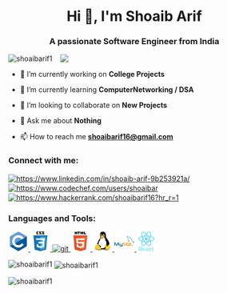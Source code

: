 <h1 align="center">Hi 👋, I'm Shoaib Arif</h1>
<h3 align="center">A passionate Software Engineer from India</h3>
<img align="right" alt"coding" width="400" src="https://thumbs.gfycat.com/AngelicConcreteHypsilophodon-size_restricted.gif">

<p align="left"> <img src="https://komarev.com/ghpvc/?username=shoaibarif1&label=Profile%20views&color=0e75b6&style=flat" alt="shoaibarif1" /> </p>

- 🔭 I’m currently working on **College Projects**

- 🌱 I’m currently learning **ComputerNetworking / DSA**

- 🤝 I’m looking to collaborate on **New Projects**

- 💬 Ask me about **Nothing**

- 📫 How to reach me **shoaibarif16@gmail.com**

<h3 align="left">Connect with me:</h3>
<p align="left">
<a href="https://linkedin.com/in/https://www.linkedin.com/in/shoaib-arif-9b253921a/" target="blank"><img align="center" src="https://raw.githubusercontent.com/rahuldkjain/github-profile-readme-generator/master/src/images/icons/Social/linked-in-alt.svg" alt="https://www.linkedin.com/in/shoaib-arif-9b253921a/" height="30" width="40" /></a>
<a href="https://www.codechef.com/users/https://www.codechef.com/users/shoaibar" target="blank"><img align="center" src="https://cdn.jsdelivr.net/npm/simple-icons@3.1.0/icons/codechef.svg" alt="https://www.codechef.com/users/shoaibar" height="30" width="40" /></a>
<a href="https://www.hackerrank.com/https://www.hackerrank.com/shoaibarif16?hr_r=1" target="blank"><img align="center" src="https://raw.githubusercontent.com/rahuldkjain/github-profile-readme-generator/master/src/images/icons/Social/hackerrank.svg" alt="https://www.hackerrank.com/shoaibarif16?hr_r=1" height="30" width="40" /></a>
</p>

<h3 align="left">Languages and Tools:</h3>
<p align="left"> <a href="https://www.cprogramming.com/" target="_blank" rel="noreferrer"> <img src="https://raw.githubusercontent.com/devicons/devicon/master/icons/c/c-original.svg" alt="c" width="40" height="40"/> </a> <a href="https://www.w3schools.com/css/" target="_blank" rel="noreferrer"> <img src="https://raw.githubusercontent.com/devicons/devicon/master/icons/css3/css3-original-wordmark.svg" alt="css3" width="40" height="40"/> </a> <a href="https://git-scm.com/" target="_blank" rel="noreferrer"> <img src="https://www.vectorlogo.zone/logos/git-scm/git-scm-icon.svg" alt="git" width="40" height="40"/> </a> <a href="https://www.w3.org/html/" target="_blank" rel="noreferrer"> <img src="https://raw.githubusercontent.com/devicons/devicon/master/icons/html5/html5-original-wordmark.svg" alt="html5" width="40" height="40"/> </a> <a href="https://www.linux.org/" target="_blank" rel="noreferrer"> <img src="https://raw.githubusercontent.com/devicons/devicon/master/icons/linux/linux-original.svg" alt="linux" width="40" height="40"/> </a> <a href="https://www.mysql.com/" target="_blank" rel="noreferrer"> <img src="https://raw.githubusercontent.com/devicons/devicon/master/icons/mysql/mysql-original-wordmark.svg" alt="mysql" width="40" height="40"/> </a> <a href="https://reactjs.org/" target="_blank" rel="noreferrer"> <img src="https://raw.githubusercontent.com/devicons/devicon/master/icons/react/react-original-wordmark.svg" alt="react" width="40" height="40"/> </a> </p>

<p><img align="left" src="https://github-readme-stats.vercel.app/api/top-langs?username=shoaibarif1&show_icons=true&locale=en&layout=compact" alt="shoaibarif1" /></p>

<p>&nbsp;<img align="center" src="https://github-readme-stats.vercel.app/api?username=shoaibarif1&show_icons=true&locale=en" alt="shoaibarif1" /></p>

<p><img align="center" src="https://github-readme-streak-stats.herokuapp.com/?user=shoaibarif1&" alt="shoaibarif1" /></p>
